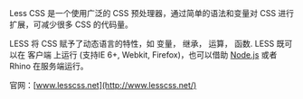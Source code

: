Less CSS 是一个使用广泛的 CSS 预处理器，通过简单的语法和变量对 CSS 进行扩展，可减少很多 CSS 的代码量。  


LESS 将 CSS 赋予了动态语言的特性，如 变量， 继承， 运算， 函数. LESS 既可以在 客户端 上运行 (支持IE 6+, Webkit, Firefox)，也可以借助 [Node.js](http://nodejs.org/) 或者 Rhino 在服务端运行。


官网：[www.lesscss.net](http://www.lesscss.net/)